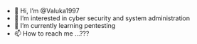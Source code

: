- 👋 Hi, I’m @Valuka1997
- 👀 I’m interested in cyber security and system administration
- 🌱 I’m currently learning pentesting
- 📫 How to reach me ...???

<!---
Valuka1997/Valuka1997 is a ✨ special ✨ repository because its `README.md` (this file) appears on your GitHub profile.
You can click the Preview link to take a look at your changes.
--->
